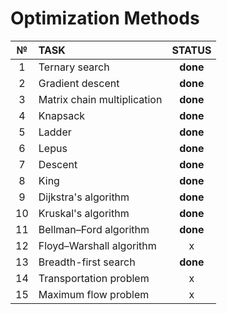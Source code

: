 # Optimization Methods

|  №  |            TASK             |   STATUS   |
| :-: | :-------------------------- | :--------: |
|  1  | Ternary search              |  **done**  |
|  2  | Gradient descent            |  **done**  |
|  3  | Matrix chain multiplication |  **done**  |
|  4  | Knapsack                    |  **done**  |
|  5  | Ladder                      |  **done**  |
|  6  | Lepus                       |  **done**  |
|  7  | Descent                     |  **done**  |
|  8  | King                        |  **done**  |
|  9  | Dijkstra's algorithm        |  **done**  |
| 10  | Kruskal's algorithm         |  **done**  |
| 11  | Bellman–Ford algorithm      |  **done**  |
| 12  | Floyd–Warshall algorithm    |      x     |
| 13  | Breadth-first search        |  **done**  |
| 14  | Transportation problem      |      x     |
| 15  | Maximum flow problem        |      x     |
